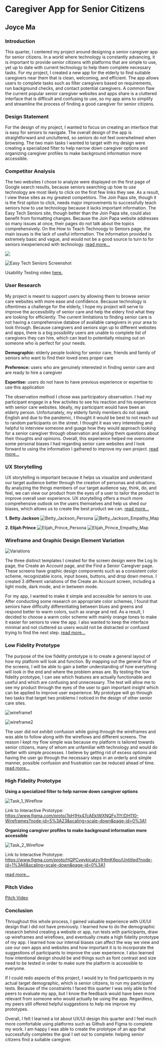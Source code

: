 # Caregiver App for Senior Citizens
## Joyce Ma

### Introduction

This quarter, I centered my project around designing a senior caregiver app for senior citizens. In a world where technology is constantly advancing, it is important to provide senior citizens with platforms that are simple to use, yet up to date with current technology to help them complete necessary tasks. For my project, I created a new app for the elderly to find suitable caregivers near them that is clean, welcoming, and efficient. The app allows users to complete tasks such as filter caregivers based on requirements, run background checks, and contact potential caregivers. A common flaw the current popular senior caregiver websites and apps share is a cluttered interface that is difficult and confusing to use, so my app aims to simplify and streamline the process of finding a good caregiver for senior citizens.

### Design Statement

For the design of my project, I wanted to focus on creating an interface that is easy for seniors to navigate. The overall design of the app is straightforward and uncluttered, so seniors do not feel overwhelmed when browsing. The two main tasks I wanted to target with my design were creating a specialized filter to help narrow down caregiver options and organizing caregiver profiles to make background information more accessible. 

### Competitor Analysis

The two websites I chose to analyze were displayed on the first page of Google search results, because seniors searching up how to use technology are most likely to click on the first few links they see. As a result, I view these sites as my greatest competitors. The Join Papa site, though it is the first option to click, needs major improvements to successfully teach seniors how to use technology because it lacks important information. The Easy Tech Seniors site, though better than the Join Papa site, could also benefit from formatting changes. Because the Join Papa website addresses so many issues at once, their pages do not talk about the topics comprehensively. On the How to Teach Technoogy to Seniors page, the main issues is the lack of useful information. The information provided is extremely basic and vague, and would not be a good source to turn to for seniors inexperienced with technology. [read more...](https://github.com/joycema-DH110/DH110-JOYCEMA/edit/main/Assignment%2001)

<img src=”https://github.com/joycema-DH110/DH110-JOYCEMA/blob/main/Join%20Papa%20Screenshot.png” height=”300px”> 

![Easy Tech Seniors Screenshot](https://github.com/joycema-DH110/DH110-JOYCEMA/blob/main/Easy%20Tech%20Seniors%20Screenshot.png)

Usability Testing video [here.](https://drive.google.com/file/d/12gYJr7UeLXbd43dcpjhcdbJGak-mKOK6/view?usp=sharing)

### User Research

My project is meant to support users by allowing them to browse senior care websites with more ease and confidence. Because technology is oftentimes a challenge for the elderly, I hope my project will serve to improve the accessibility of senior care and help the eldery find what they are looking for efficiently. The current limitations to finding senior care is not having a comprehensive databse of available caregivers in your area to look through. Because caregivers and seniors sign up to different websites and apps, there is a big possibility users are unable to complete list of caregivers they can hire, which can lead to potentially missing out on someone who is perfect for your needs.

**Demographic:** elderly people looking for senior care, friends and family of seniors who want to find their loved ones proper care

**Preference:** users who are genuinely interested in finding senior care and are ready to hire a caregiver

**Expertise:** users do not have to have previous experience or expertise to use this application

The observation method I chose was participatory observation. I had my participant engage in a few activites to see his reaction and his experience with senior care websites. Ideally, my participant would have been an elderly person. Unfortunately, my elderly family members do not speak English and due to the pandemic, I thought it would be best to not reach out to random participants on the street. I thought it was very interesting and helpful to interview someone and guage how they would approach looking for a senior caregiver through observation and asking them questions about their thoughts and opinions. Overall, this experience helped me overcome some personal biases I had regarding senior care websites and I look forward to using the information I gathered to improve my own project. [read more...](https://github.com/joycema-DH110/DH110-JOYCEMA/blob/main/Assignment%2003)

### UX Storytelling

UX storytelling is important because it helps us visualize and understand our target audience better through the creation of personas and situations. By analyzing the things members of our target audience say, think, do, and feel, we can view our product from the eyes of a user to tailor the product to improve overall user experience. UX storytelling offers a much more comprehensive outlook on the users themselves and help us shed our biases, which allows us to create the best product we can. [read more...](https://github.com/joycema-DH110/DH110-JOYCEMA/blob/main/Assignment%2004)

**1. Betty Jackson**
![Betty_Jackson_Persona](https://github.com/joycema-DH110/DH110-JOYCEMA/blob/main/BettyJacksonPersona.jpg)
![Betty_Jackson_Empathy_Map](https://github.com/joycema-DH110/DH110-JOYCEMA/blob/main/BettyJacksonEmpathyMap.jpg)

**2. Elijah Prince**
![Elijah_Prince_Persona](https://github.com/joycema-DH110/DH110-JOYCEMA/blob/main/ElijahPrincePersona.jpg)
![Elijah_Prince_Empathy_Map](https://github.com/joycema-DH110/DH110-JOYCEMA/blob/main/ElijahPrinceEmpathyMap.jpg)

### Wireframe and Graphic Design Element Variation

![Variations](https://github.com/joycema-DH110/DH110-JOYCEMA/blob/main/Variations.jpg)

The three distinct templates I created for the screen design were the Log In page, the Create an Account page, and the Find a Senior Caregiver page. These screens have graphic design components such as a consistent color scheme, recognizable icons, input boxes, buttons, and drop down menus. I created 3 different variations of the Create an Account screen, including a light mode, dark mode, and in between mode.

For my app, I wanted to make it simple and accessible for seniors to use. After conducting some research on appropriate color schemes, I found that seniors have difficulty differentiating between blues and greens and respond better to warm colors, such as orange and red. As a result, I decided to choose a warm color scheme with mainly orange tones to make it easier for seniors to view the app. I also wanted to keep the interface minimal and not cluttered so users would not be distracted or confused trying to find the next step. [read more...](https://github.com/joycema-DH110/DH110-JOYCEMA/blob/main/Assignment%206%20%26%207)

### Low Fidelity Prototype

The purpose of the low fidelity prototype is to create a general layout of how my platform will look and function. By mapping out the general flow of the screens, I will be able to gain a better understanding of how everything will look in the end and where the problem areas are. By testing the low fidelity prototype, I can see which features are actually functionable and useful and which are confusing and unnecessary. The test will allow me to see my product through the eyes of the user to gain important insight which can be applied to improve user experience. My prototype will go through two tasks that target two problems I noticed in the design of other senior care sites.

![wireframe1](https://github.com/joycema-DH110/DH110-JOYCEMA/blob/main/wireframe1.jpg)

![wireframe2](https://github.com/joycema-DH110/DH110-JOYCEMA/blob/main/wireframe2.jpg)

The user did not exhibit confusion while going through the wireframes and was able to follow along with the wireflows and different screens. The reason I kept my flow simple was because my platform is tailored towards senior citizens, many of whom are unfamiliar with technology and would do better with simple processes. I believe by getting rid of excess options and having the user go through the necessary steps in an orderly and simple manner, possible confusion and frustration can be reduced ahead of time. [read more...](https://github.com/joycema-DH110/DH110-JOYCEMA/blob/main/Assignment%2005)

### High Fidelity Prototype

**Using a specialized filter to help narrow down caregiver options**

![Task_1_Wireflow](https://github.com/joycema-DH110/DH110-JOYCEMA/blob/main/Task1Wireflow.jpg)

Link to Interactive Prototype: https://www.figma.com/proto/7pH1Hx47cAEklWXNQFv7lY/DH110-Wireframes?node-id=5%3A23&scaling=scale-down&page-id=0%3A1

**Organizing caregiver profiles to make background information more accessible**

![Task_2_Wireflow](https://github.com/joycema-DH110/DH110-JOYCEMA/blob/main/Task2Wireflow.jpg)

Link to Interactive Prototype: https://www.figma.com/proto/HQPCveykicatzy1HlmK6po/Untitled?node-id=1%3A6&scaling=scale-down&page-id=0%3A1

[read more...](https://github.com/joycema-DH110/DH110-JOYCEMA/blob/main/Assignment%206%20%26%207)

### Pitch Video

[Pitch Video]()

### Conclusion

Throughout this whole process, I gained valuable experience with UX/UI design that I did not have previously. I learned how to do the demographic research behind creating a website or app, run tests with participants, draw up wireframes and wireflows, and eventually create a high fidelity prototype of my app. I learned how our internal biases can affect the way we view and use our own apps and websites and how important it is to incorporate the suggestions of participants to improve the user experience. I also learned how intentional design should be and things such as font contrast and size need to be tested in order to make sure the platform is accessible to everyone. 

If I could redo aspects of this project, I would try to find participants in my actual target demographic, which is senior citizens, to run my participant tests. Because of the constraints I faced this quarter I was only able to find peers to evaluate my app, but I know the feedback would have been more relevant from someone who would actually be using the app. Regardless, my peers still offered helpful suggestions to help me improve my prototypes. 

Overall, I felt I learned a lot about UX/UI design this quarter and I feel much more comfortable using platforms such as Github and Figma to complete my work. I am happy I was able to create the prototype of an app that successfully completes the goal I set out to complete: helping senior citizens find a suitable caregiver. 
